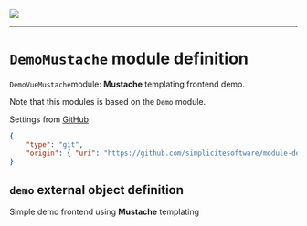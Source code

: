 <!--
 ___ _            _ _    _ _    __
/ __(_)_ __  _ __| (_)__(_) |_ /_/
\__ \ | '  \| '_ \ | / _| |  _/ -_)
|___/_|_|_|_| .__/_|_\__|_|\__\___|
            |_| 
-->
![](https://docs.simplicite.io//logos/logo250.png)
* * *

`DemoMustache` module definition
================================

`DemoVueMustache`module: **Mustache** templating frontend demo.

Note that this modules is based on the `Demo` module.

Settings from [GitHub](https://github.com/simplicitesoftware/module-demo-mustache):

```json
{
	"type": "git",
	"origin": { "uri": "https://github.com/simplicitesoftware/module-demo-mustache.git" }
}
```

`demo` external object definition
---------------------------------

Simple demo frontend using **Mustache** templating



